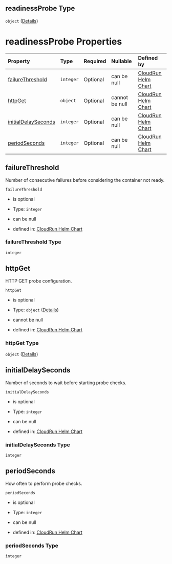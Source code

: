 ## readinessProbe Type

`object` ([Details](index.md))

# readinessProbe Properties

| Property                                    | Type      | Required | Nullable       | Defined by                                                                                                                                                                                        |
| :------------------------------------------ | :-------- | :------- | :------------- | :------------------------------------------------------------------------------------------------------------------------------------------------------------------------------------------------ |
| [failureThreshold](#failurethreshold)       | `integer` | Optional | can be null    | [CloudRun Helm Chart](failurethreshold.md "https://github.com/helmless/google-cloudrun#/properties/readinessProbe/properties/failureThreshold")       |
| [httpGet](#httpget)                         | `object`  | Optional | cannot be null | [CloudRun Helm Chart](httpget.md "https://github.com/helmless/google-cloudrun#/properties/readinessProbe/properties/httpGet")                         |
| [initialDelaySeconds](#initialdelayseconds) | `integer` | Optional | can be null    | [CloudRun Helm Chart](initialdelayseconds.md "https://github.com/helmless/google-cloudrun#/properties/readinessProbe/properties/initialDelaySeconds") |
| [periodSeconds](#periodseconds)             | `integer` | Optional | can be null    | [CloudRun Helm Chart](periodseconds.md "https://github.com/helmless/google-cloudrun#/properties/readinessProbe/properties/periodSeconds")             |

## failureThreshold

Number of consecutive failures before considering the container not ready.

`failureThreshold`

* is optional

* Type: `integer`

* can be null

* defined in: [CloudRun Helm Chart](failurethreshold.md "https://github.com/helmless/google-cloudrun#/properties/readinessProbe/properties/failureThreshold")

### failureThreshold Type

`integer`

## httpGet

HTTP GET probe configuration.

`httpGet`

* is optional

* Type: `object` ([Details](httpget.md))

* cannot be null

* defined in: [CloudRun Helm Chart](httpget.md "https://github.com/helmless/google-cloudrun#/properties/readinessProbe/properties/httpGet")

### httpGet Type

`object` ([Details](httpget.md))

## initialDelaySeconds

Number of seconds to wait before starting probe checks.

`initialDelaySeconds`

* is optional

* Type: `integer`

* can be null

* defined in: [CloudRun Helm Chart](initialdelayseconds.md "https://github.com/helmless/google-cloudrun#/properties/readinessProbe/properties/initialDelaySeconds")

### initialDelaySeconds Type

`integer`

## periodSeconds

How often to perform probe checks.

`periodSeconds`

* is optional

* Type: `integer`

* can be null

* defined in: [CloudRun Helm Chart](periodseconds.md "https://github.com/helmless/google-cloudrun#/properties/readinessProbe/properties/periodSeconds")

### periodSeconds Type

`integer`
